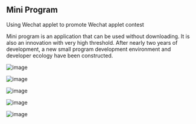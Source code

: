 ## **Mini Program**

Using Wechat applet to promote Wechat applet contest

Mini program is an application that can be used without downloading. It is also an innovation with very high threshold. After nearly two years of development, a new small program development environment and developer ecology have been constructed.

![image](https://github.com/zhanwenxun/Mini-Program/blob/master/run-image/image1.png)

![image](https://github.com/zhanwenxun/Mini-Program/blob/master/run-image/image2.png)

![image](https://github.com/zhanwenxun/Mini-Program/blob/master/run-image/image3.png)

![image](https://github.com/zhanwenxun/Mini-Program/blob/master/run-image/image4.png)

![image](https://github.com/zhanwenxun/Mini-Program/blob/master/run-image/image5.png)

